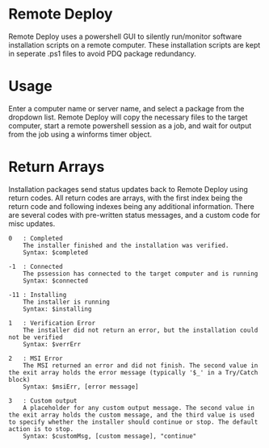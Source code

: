 # Remote Deploy
Remote Deploy uses a powershell GUI to silently run/monitor software installation scripts on a remote computer. These installation scripts are kept in seperate .ps1 files to avoid PDQ package redundancy.

# Usage
Enter a computer name or server name, and select a package from the dropdown list. Remote Deploy will copy the necessary files to the target computer, start a remote powershell session as a job, and wait for output from the job using a winforms timer object.

# Return Arrays
Installation packages send status updates back to Remote Deploy using return codes. All return codes are arrays, with the first index being the return code and following indexes being any additional information. There are several codes with pre-written status messages, and a custom code for misc updates. 

    0   : Completed
        The installer finished and the installation was verified.
        Syntax: $completed

    -1  : Connected
        The pssession has connected to the target computer and is running
        Syntax: $connected

    -11 : Installing
        The installer is running
        Syntax: $installing

    1   : Verification Error
        The installer did not return an error, but the installation could not be verified
        Syntax: $verrErr

    2   : MSI Error
        The MSI returned an error and did not finish. The second value in the exit array holds the error message (typically '$_' in a Try/Catch block)
        Syntax: $msiErr, [error message]

    3   : Custom output
        A placeholder for any custom output message. The second value in the exit array holds the custom message, and the third value is used to specify whether the installer should continue or stop. The default action is to stop.
        Syntax: $customMsg, [custom message], "continue" 